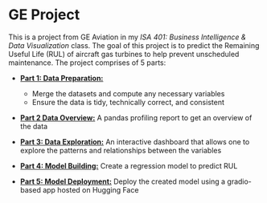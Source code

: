 # GE Project
This is a project from GE Aviation in my *ISA 401: Business Intelligence & Data Visualization* class. The goal of this project is to predict the Remaining Useful Life (RUL) of aircraft gas turbines to help prevent unscheduled maintenance. The project comprises of 5 parts:
- **[Part 1: Data Preparation:](https://linhtran304.github.io/ge_project/GE_Part1)**
    - Merge the datasets and compute any necessary variables
    - Ensure the data is tidy, technically correct, and consistent

- **[Part 2 Data Overview:](https://linhtran304.github.io/ge_project/GE_Part2)** A pandas profiling report to get an overview of the data
- **[Part 3: Data Exploration:](https://linhtran304.shinyapps.io/GE_Part3/)** An interactive dashboard that allows one to explore the patterns and relationships between the variables
- **[Part 4: Model Building:](https://linhtran304.github.io/ge_project/GE_Part4)** Create a regression model to predict RUL
- **[Part 5: Model Deployment:](https://huggingface.co/spaces/linhtran/ge_project)** Deploy the created model using a gradio-based app hosted on Hugging Face


